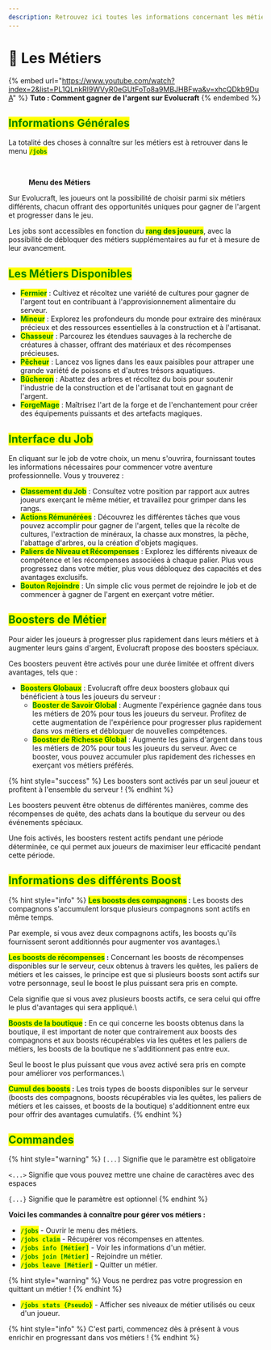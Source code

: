 ```yaml
---
description: Retrouvez ici toutes les informations concernant les métiers
---
```


# 👷 Les Métiers

{% embed url="https://www.youtube.com/watch?index=2&list=PL1QLnkRl9WVyR0eGUtFoTo8a9MBJHBFwa&v=xhcQDkb9DuA" %}
**Tuto : Comment gagner de l'argent sur Evolucraft**
{% endembed %}

## <mark style="color:green;">Informations Générales</mark>

La totalité des choses à connaître sur les métiers est à retrouver dans le menu <mark style="color:green;">**`/jobs`**</mark>

<figure><img src="../.gitbook/assets/Capture d’écran 2024-04-15 à 09.47.50.png" alt=""><figcaption><p><strong>Menu des Métiers</strong></p></figcaption></figure>

Sur Evolucraft, les joueurs ont la possibilité de choisir parmi six métiers différents, chacun offrant des opportunités uniques pour gagner de l'argent et progresser dans le jeu.&#x20;

Les jobs sont accessibles en fonction du <mark style="color:green;">**rang des joueurs**</mark>, avec la possibilité de débloquer des métiers supplémentaires au fur et à mesure de leur avancement.

## <mark style="color:green;">Les Métiers Disponibles</mark>

* <mark style="color:green;">**Fermier**</mark> : Cultivez et récoltez une variété de cultures pour gagner de l'argent tout en contribuant à l'approvisionnement alimentaire du serveur.
* <mark style="color:green;">**Mineur**</mark> : Explorez les profondeurs du monde pour extraire des minéraux précieux et des ressources essentielles à la construction et à l'artisanat.
* <mark style="color:green;">**Chasseur**</mark> : Parcourez les étendues sauvages à la recherche de créatures à chasser, offrant des matériaux et des récompenses précieuses.
* <mark style="color:green;">**Pêcheur**</mark> : Lancez vos lignes dans les eaux paisibles pour attraper une grande variété de poissons et d'autres trésors aquatiques.
* <mark style="color:green;">**Bûcheron**</mark> : Abattez des arbres et récoltez du bois pour soutenir l'industrie de la construction et de l'artisanat tout en gagnant de l'argent.
* <mark style="color:green;">**ForgeMage**</mark> : Maîtrisez l'art de la forge et de l'enchantement pour créer des équipements puissants et des artefacts magiques.

## <mark style="color:green;">Interface du Job</mark>

En cliquant sur le job de votre choix, un menu s'ouvrira, fournissant toutes les informations nécessaires pour commencer votre aventure professionnelle. Vous y trouverez :

* <mark style="color:green;">**Classement du Job**</mark> : Consultez votre position par rapport aux autres joueurs exerçant le même métier, et travaillez pour grimper dans les rangs.
* <mark style="color:green;">**Actions Rémunérées**</mark> : Découvrez les différentes tâches que vous pouvez accomplir pour gagner de l'argent, telles que la récolte de cultures, l'extraction de minéraux, la chasse aux monstres, la pêche, l'abattage d'arbres, ou la création d'objets magiques.
* <mark style="color:green;">**Paliers de Niveau et Récompenses**</mark> : Explorez les différents niveaux de compétence et les récompenses associées à chaque palier. Plus vous progressez dans votre métier, plus vous débloquez des capacités et des avantages exclusifs.
* <mark style="color:green;">**Bouton Rejoindre**</mark> : Un simple clic vous permet de rejoindre le job et de commencer à gagner de l'argent en exerçant votre métier.

## <mark style="color:green;">Boosters de Métier</mark>

Pour aider les joueurs à progresser plus rapidement dans leurs métiers et à augmenter leurs gains d'argent, Evolucraft propose des boosters spéciaux.&#x20;

Ces boosters peuvent être activés pour une durée limitée et offrent divers avantages, tels que :

* <mark style="color:green;">**Boosters Globaux**</mark> : Evolucraft offre deux boosters globaux qui bénéficient à tous les joueurs du serveur :
  * <mark style="color:green;">**Booster de Savoir Global**</mark> : Augmente l'expérience gagnée dans tous les métiers de 20% pour tous les joueurs du serveur. Profitez de cette augmentation de l'expérience pour progresser plus rapidement dans vos métiers et débloquer de nouvelles compétences.
  * <mark style="color:green;">**Booster de Richesse Global**</mark> : Augmente les gains d'argent dans tous les métiers de 20% pour tous les joueurs du serveur. Avec ce booster, vous pouvez accumuler plus rapidement des richesses en exerçant vos métiers préférés.

{% hint style="success" %}
Les boosters sont activés par un seul joueur et profitent à l'ensemble du serveur !
{% endhint %}

Les boosters peuvent être obtenus de différentes manières, comme des récompenses de quête, des achats dans la boutique du serveur ou des événements spéciaux.&#x20;

Une fois activés, les boosters restent actifs pendant une période déterminée, ce qui permet aux joueurs de maximiser leur efficacité pendant cette période.

## <mark style="color:green;">Informations des différents Boost</mark>

{% hint style="info" %}
<mark style="color:green;">**Les boosts des compagnons**</mark>**&#x20;:** Les boosts des compagnons s'accumulent lorsque plusieurs compagnons sont actifs en même temps.&#x20;

Par exemple, si vous avez deux compagnons actifs, les boosts qu'ils fournissent seront additionnés pour augmenter vos avantages.\


<mark style="color:green;">**Les boosts de récompenses**</mark>**&#x20;:** Concernant les boosts de récompenses disponibles sur le serveur, ceux obtenus à travers les quêtes, les paliers de métiers et les caisses, le principe est que si plusieurs boosts sont actifs sur votre personnage, seul le boost le plus puissant sera pris en compte.&#x20;

Cela signifie que si vous avez plusieurs boosts actifs, ce sera celui qui offre le plus d'avantages qui sera appliqué.\


<mark style="color:green;">**Boosts de la boutique**</mark>**&#x20;:** En ce qui concerne les boosts obtenus dans la boutique, il est important de noter que contrairement aux boosts des compagnons et aux boosts récupérables via les quêtes et les paliers de métiers, les boosts de la boutique ne s'additionnent pas entre eux.&#x20;

Seul le boost le plus puissant que vous avez activé sera pris en compte pour améliorer vos performances.\


<mark style="color:green;">**Cumul des boosts**</mark>**&#x20;:** Les trois types de boosts disponibles sur le serveur (boosts des compagnons, boosts récupérables via les quêtes, les paliers de métiers et les caisses, et boosts de la boutique) s'additionnent entre eux pour offrir des avantages cumulatifs.
{% endhint %}

## <mark style="color:green;">Commandes</mark>

{% hint style="warning" %}
`[...]` Signifie que le paramètre est obligatoire

`<...>` Signifie que vous pouvez mettre une chaine de caractères avec des espaces

`{...}` Signifie que le paramètre est optionnel
{% endhint %}

**Voici les commandes à connaître pour gérer vos métiers :**

* <mark style="color:green;">**`/jobs`**</mark> - Ouvrir le menu des métiers.
* <mark style="color:green;">**`/jobs claim`**</mark> - Récupérer vos récompenses en attentes.
* <mark style="color:green;">**`/jobs info [Métier]`**</mark> - Voir les informations d'un métier.
* <mark style="color:green;">**`/jobs join [Métier]`**</mark> - Rejoindre un métier.
* <mark style="color:green;">**`/jobs leave [Métier]`**</mark> - Quitter un métier.

{% hint style="warning" %}
Vous ne perdrez pas votre progression en quittant un métier !
{% endhint %}

* <mark style="color:green;">**`/jobs stats {Pseudo}`**</mark> - Afficher ses niveaux de métier utilisés ou ceux d'un joueur.

{% hint style="info" %}
C'est parti, commencez dès à présent à vous enrichir en progressant dans vos métiers !
{% endhint %}
